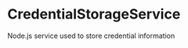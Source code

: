 CredentialStorageService
========================

Node.js service used to store credential information
